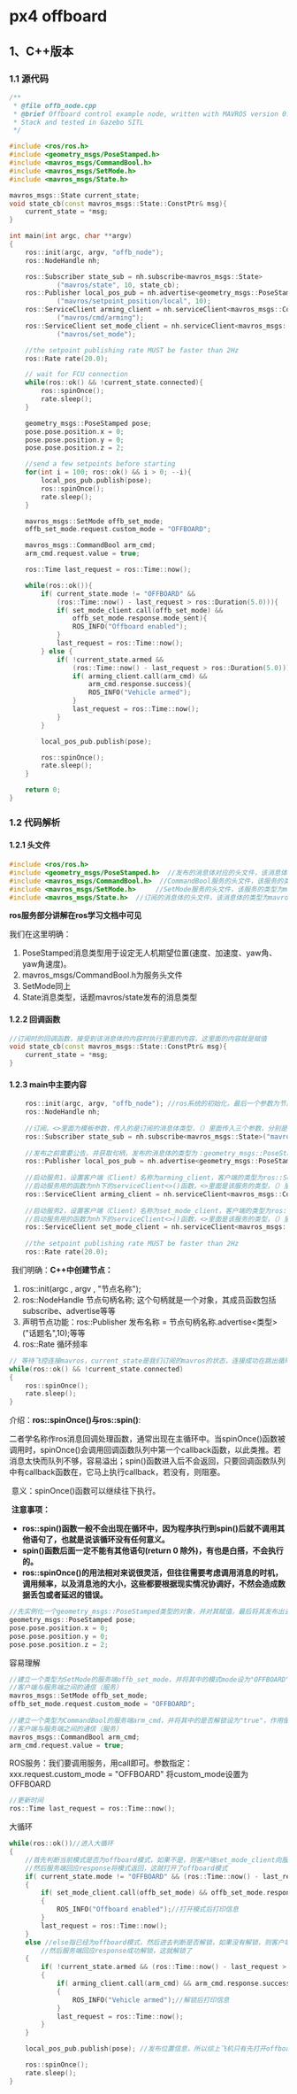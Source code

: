 # px4 offboard

## 1、C++版本

### 1.1 源代码

```cpp
/**
 * @file offb_node.cpp
 * @brief Offboard control example node, written with MAVROS version 0.19.x, PX4 Pro Flight
 * Stack and tested in Gazebo SITL
 */

#include <ros/ros.h>
#include <geometry_msgs/PoseStamped.h>
#include <mavros_msgs/CommandBool.h>
#include <mavros_msgs/SetMode.h>
#include <mavros_msgs/State.h>

mavros_msgs::State current_state;
void state_cb(const mavros_msgs::State::ConstPtr& msg){
    current_state = *msg;
}

int main(int argc, char **argv)
{
    ros::init(argc, argv, "offb_node");
    ros::NodeHandle nh;

    ros::Subscriber state_sub = nh.subscribe<mavros_msgs::State>
            ("mavros/state", 10, state_cb);
    ros::Publisher local_pos_pub = nh.advertise<geometry_msgs::PoseStamped>
            ("mavros/setpoint_position/local", 10);
    ros::ServiceClient arming_client = nh.serviceClient<mavros_msgs::CommandBool>
            ("mavros/cmd/arming");
    ros::ServiceClient set_mode_client = nh.serviceClient<mavros_msgs::SetMode>
            ("mavros/set_mode");

    //the setpoint publishing rate MUST be faster than 2Hz
    ros::Rate rate(20.0);

    // wait for FCU connection
    while(ros::ok() && !current_state.connected){
        ros::spinOnce();
        rate.sleep();
    }

    geometry_msgs::PoseStamped pose;
    pose.pose.position.x = 0;
    pose.pose.position.y = 0;
    pose.pose.position.z = 2;

    //send a few setpoints before starting
    for(int i = 100; ros::ok() && i > 0; --i){
        local_pos_pub.publish(pose);
        ros::spinOnce();
        rate.sleep();
    }

    mavros_msgs::SetMode offb_set_mode;
    offb_set_mode.request.custom_mode = "OFFBOARD";

    mavros_msgs::CommandBool arm_cmd;
    arm_cmd.request.value = true;

    ros::Time last_request = ros::Time::now();

    while(ros::ok()){
        if( current_state.mode != "OFFBOARD" &&
            (ros::Time::now() - last_request > ros::Duration(5.0))){
            if( set_mode_client.call(offb_set_mode) &&
                offb_set_mode.response.mode_sent){
                ROS_INFO("Offboard enabled");
            }
            last_request = ros::Time::now();
        } else {
            if( !current_state.armed &&
                (ros::Time::now() - last_request > ros::Duration(5.0))){
                if( arming_client.call(arm_cmd) &&
                    arm_cmd.response.success){
                    ROS_INFO("Vehicle armed");
                }
                last_request = ros::Time::now();
            }
        }

        local_pos_pub.publish(pose);

        ros::spinOnce();
        rate.sleep();
    }

    return 0;
}
```

### 1.2 代码解析

#### 1.2.1 头文件

```c++
#include <ros/ros.h>
#include <geometry_msgs/PoseStamped.h>  //发布的消息体对应的头文件，该消息体的类型为geometry_msgs::PoseStamped
#include <mavros_msgs/CommandBool.h>  //CommandBool服务的头文件，该服务的类型为mavros_msgs::CommandBool
#include <mavros_msgs/SetMode.h>     //SetMode服务的头文件，该服务的类型为mavros_msgs::SetMode
#include <mavros_msgs/State.h>  //订阅的消息体的头文件，该消息体的类型为mavros_msgs::State
```

**ros服务部分讲解在ros学习文档中可见**

我们在这里明确：

1. PoseStamped消息类型用于设定无人机期望位置(速度、加速度、yaw角、yaw角速度)。
2. mavros_msgs/CommandBool.h为服务头文件
3. SetMode同上
4. State消息类型，话题mavros/state发布的消息类型

#### 1.2.2 回调函数

```c++
//订阅时的回调函数，接受到该消息体的内容时执行里面的内容，这里面的内容就是赋值
void state_cb(const mavros_msgs::State::ConstPtr& msg){
    current_state = *msg;
}
```

#### 1.2.3 main中主要内容

```c++
    ros::init(argc, argv, "offb_node"); //ros系统的初始化，最后一个参数为节点名称
    ros::NodeHandle nh;
 
    //订阅。<>里面为模板参数，传入的是订阅的消息体类型，（）里面传入三个参数，分别是该消息体的位置、缓存大小（通常为1000）、回调函数
    ros::Subscriber state_sub = nh.subscribe<mavros_msgs::State>("mavros/state", 10, state_cb);
 
    //发布之前需要公告，并获取句柄，发布的消息体的类型为：geometry_msgs::PoseStamped
    ros::Publisher local_pos_pub = nh.advertise<geometry_msgs::PoseStamped>("mavros/setpoint_position/local", 10);
 
    //启动服务1，设置客户端（Client）名称为arming_client，客户端的类型为ros::ServiceClient，
    //启动服务用的函数为nh下的serviceClient<>()函数，<>里面是该服务的类型，（）里面是该服务的路径
    ros::ServiceClient arming_client = nh.serviceClient<mavros_msgs::CommandBool>("mavros/cmd/arming");
 
    //启动服务2，设置客户端（Client）名称为set_mode_client，客户端的类型为ros::ServiceClient，
    //启动服务用的函数为nh下的serviceClient<>()函数，<>里面是该服务的类型，（）里面是该服务的路径
    ros::ServiceClient set_mode_client = nh.serviceClient<mavros_msgs::SetMode>("mavros/set_mode");
 
    //the setpoint publishing rate MUST be faster than 2Hz
    ros::Rate rate(20.0);
```

​	我们明确：**C++中创建节点：**

1. ros::init(argc , argv , "节点名称");
2. ros::NodeHandle 节点句柄名称;         这个句柄就是一个对象，其成员函数包括subscribe、advertise等等
3. 声明节点功能：ros::Publisher 发布名称 = 节点句柄名称.advertise<类型>("话题名",10);等等
4. ros::Rate 循环频率



```c++
// 等待飞控连接mavros，current_state是我们订阅的mavros的状态，连接成功在跳出循环
while(ros::ok() && !current_state.connected)
{
	ros::spinOnce();
	rate.sleep();
}
```

介绍：**ros::spinOnce()与ros::spin()**:

​	二者学名称作ros消息回调处理函数，通常出现在主循环中。当spinOnce()函数被调用时，spinOnce()会调用回调函数队列中第一个callback函数，以此类推。若消息太快而队列不够，容易溢出；spin()函数进入后不会返回，只要回调函数队列中有callback函数在，它马上执行callback，若没有，则阻塞。

​	意义：spinOnce()函数可以继续往下执行。

​	**注意事项：**

- **ros::spin()函数一般不会出现在循环中，因为程序执行到spin()后就不调用其他语句了，也就是说该循环没有任何意义。**
- **spin()函数后面一定不能有其他语句(return 0 除外)，有也是白搭，不会执行的。**
- **ros::spinOnce()的用法相对来说很灵活，但往往需要考虑调用消息的时机，调用频率，以及消息池的大小，这些都要根据现实情况协调好，不然会造成数据丢包或者延迟的错误。**





```c++
//先实例化一个geometry_msgs::PoseStamped类型的对象，并对其赋值，最后将其发布出去
geometry_msgs::PoseStamped pose;
pose.pose.position.x = 0;
pose.pose.position.y = 0;
pose.pose.position.z = 2;
```

容易理解



```c++
//建立一个类型为SetMode的服务端offb_set_mode，并将其中的模式mode设为"OFFBOARD"，作用便是用于后面的
//客户端与服务端之间的通信（服务）
mavros_msgs::SetMode offb_set_mode;
offb_set_mode.request.custom_mode = "OFFBOARD";
 
//建立一个类型为CommandBool的服务端arm_cmd，并将其中的是否解锁设为"true"，作用便是用于后面的
//客户端与服务端之间的通信（服务）
mavros_msgs::CommandBool arm_cmd;
arm_cmd.request.value = true;
```

ROS服务：我们要调用服务，用call即可。参数指定：xxx.request.custom_mode = "OFFBOARD"  将custom_mode设置为OFFBOARD



```c++
//更新时间
ros::Time last_request = ros::Time::now();
```



大循环

```c++
while(ros::ok())//进入大循环
{
    //首先判断当前模式是否为offboard模式，如果不是，则客户端set_mode_client向服务端offb_set_mode发起请求call，
    //然后服务端回应response将模式返回，这就打开了offboard模式
    if( current_state.mode != "OFFBOARD" && (ros::Time::now() - last_request > ros::Duration(5.0)))
    {
        if( set_mode_client.call(offb_set_mode) && offb_set_mode.response.mode_sent)
        {
            ROS_INFO("Offboard enabled");//打开模式后打印信息
        }
        last_request = ros::Time::now();
    }
    else //else指已经为offboard模式，然后进去判断是否解锁，如果没有解锁，则客户端arming_client向服务端arm_cmd发起请求call
        //然后服务端回应response成功解锁，这就解锁了
    {
        if( !current_state.armed && (ros::Time::now() - last_request > ros::Duration(5.0)))
        {
            if( arming_client.call(arm_cmd) && arm_cmd.response.success)
            {
                ROS_INFO("Vehicle armed");//解锁后打印信息
            }
            last_request = ros::Time::now();
        }
    }

    local_pos_pub.publish(pose); //发布位置信息，所以综上飞机只有先打开offboard模式然后解锁才能飞起来

    ros::spinOnce();
    rate.sleep();
}
```

